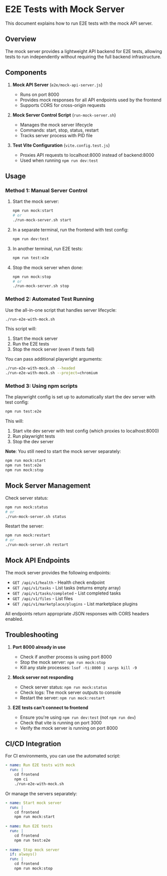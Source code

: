 # E2E Tests with Mock Server

This document explains how to run E2E tests with the mock API server.

## Overview

The mock server provides a lightweight API backend for E2E tests, allowing tests to run independently without requiring the full backend infrastructure.

## Components

1. **Mock API Server** (`e2e/mock-api-server.js`)
   - Runs on port 8000
   - Provides mock responses for all API endpoints used by the frontend
   - Supports CORS for cross-origin requests

2. **Mock Server Control Script** (`run-mock-server.sh`)
   - Manages the mock server lifecycle
   - Commands: start, stop, status, restart
   - Tracks server process with PID file

3. **Test Vite Configuration** (`vite.config.test.js`)
   - Proxies API requests to localhost:8000 instead of backend:8000
   - Used when running `npm run dev:test`

## Usage

### Method 1: Manual Server Control

1. Start the mock server:
   ```bash
   npm run mock:start
   # or
   ./run-mock-server.sh start
   ```

2. In a separate terminal, run the frontend with test config:
   ```bash
   npm run dev:test
   ```

3. In another terminal, run E2E tests:
   ```bash
   npm run test:e2e
   ```

4. Stop the mock server when done:
   ```bash
   npm run mock:stop
   # or
   ./run-mock-server.sh stop
   ```

### Method 2: Automated Test Running

Use the all-in-one script that handles server lifecycle:

```bash
./run-e2e-with-mock.sh
```

This script will:
1. Start the mock server
2. Run the E2E tests
3. Stop the mock server (even if tests fail)

You can pass additional playwright arguments:
```bash
./run-e2e-with-mock.sh --headed
./run-e2e-with-mock.sh --project=chromium
```

### Method 3: Using npm scripts

The playwright config is set up to automatically start the dev server with test config:

```bash
npm run test:e2e
```

This will:
1. Start vite dev server with test config (which proxies to localhost:8000)
2. Run playwright tests
3. Stop the dev server

**Note**: You still need to start the mock server separately:
```bash
npm run mock:start
npm run test:e2e
npm run mock:stop
```

## Mock Server Management

Check server status:
```bash
npm run mock:status
# or
./run-mock-server.sh status
```

Restart the server:
```bash
npm run mock:restart
# or
./run-mock-server.sh restart
```

## Mock API Endpoints

The mock server provides the following endpoints:

- `GET /api/v1/health` - Health check endpoint
- `GET /api/v1/tasks` - List tasks (returns empty array)
- `GET /api/v1/tasks/completed` - List completed tasks
- `GET /api/v1/files` - List files
- `GET /api/v1/marketplace/plugins` - List marketplace plugins

All endpoints return appropriate JSON responses with CORS headers enabled.

## Troubleshooting

1. **Port 8000 already in use**
   - Check if another process is using port 8000
   - Stop the mock server: `npm run mock:stop`
   - Kill any stale processes: `lsof -ti:8000 | xargs kill -9`

2. **Mock server not responding**
   - Check server status: `npm run mock:status`
   - Check logs: The mock server outputs to console
   - Restart the server: `npm run mock:restart`

3. **E2E tests can't connect to frontend**
   - Ensure you're using `npm run dev:test` (not `npm run dev`)
   - Check that vite is running on port 3000
   - Verify the mock server is running on port 8000

## CI/CD Integration

For CI environments, you can use the automated script:

```yaml
- name: Run E2E tests with mock
  run: |
    cd frontend
    npm ci
    ./run-e2e-with-mock.sh
```

Or manage the servers separately:

```yaml
- name: Start mock server
  run: |
    cd frontend
    npm run mock:start
    
- name: Run E2E tests
  run: |
    cd frontend
    npm run test:e2e
    
- name: Stop mock server
  if: always()
  run: |
    cd frontend
    npm run mock:stop
```
